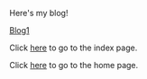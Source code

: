 Here's my blog!


[Blog1](blog/2021-12-07-FirstPost.md)



Click [here](index.md) to go to the index page.

Click [here](home.md) to go to the home page.

